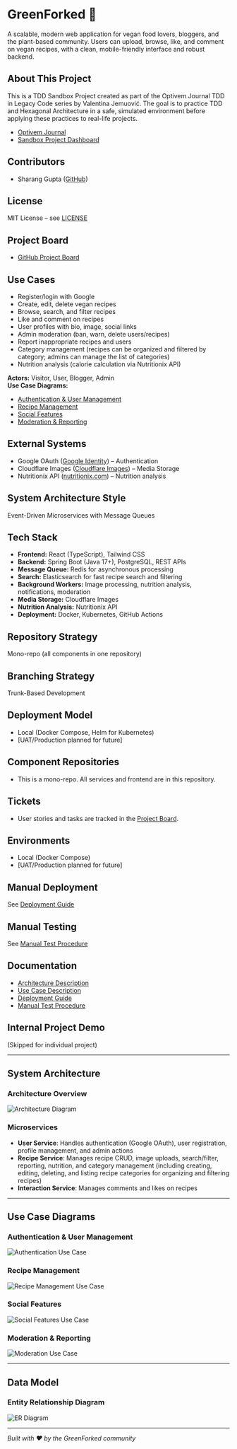 # GreenForked 🌱

A scalable, modern web application for vegan food lovers, bloggers, and the plant-based community. Users can upload, browse, like, and comment on vegan recipes, with a clean, mobile-friendly interface and robust backend.

## About This Project

This is a TDD Sandbox Project created as part of the Optivem Journal TDD in Legacy Code series by Valentina Jemuović. The goal is to practice TDD and Hexagonal Architecture in a safe, simulated environment before applying these practices to real-life projects.  
- [Optivem Journal](https://journal.optivem.com/)
- [Sandbox Project Dashboard](https://journal.optivem.com/p/sandbox-project-dashboard)

## Contributors
- Sharang Gupta ([GitHub](https://github.com/sharanggupta))

## License
MIT License – see [LICENSE](LICENSE)

## Project Board
- [GitHub Project Board](https://github.com/users/sharanggupta/projects/2)

## Use Cases
- Register/login with Google
- Create, edit, delete vegan recipes
- Browse, search, and filter recipes
- Like and comment on recipes
- User profiles with bio, image, social links
- Admin moderation (ban, warn, delete users/recipes)
- Report inappropriate recipes and users
- Category management (recipes can be organized and filtered by category; admins can manage the list of categories)
- Nutrition analysis (calorie calculation via Nutritionix API)

**Actors:** Visitor, User, Blogger, Admin  
**Use Case Diagrams:**
- [Authentication & User Management](diagrams/use-case-authentication.png)
- [Recipe Management](diagrams/use-case-recipe-management.png)
- [Social Features](diagrams/use-case-social-features.png)
- [Moderation & Reporting](diagrams/use-case-moderation.png)

## External Systems
- Google OAuth ([Google Identity](https://developers.google.com/identity)) – Authentication
- Cloudflare Images ([Cloudflare Images](https://www.cloudflare.com/products/images/)) – Media Storage
- Nutritionix API ([nutritionix.com](https://www.nutritionix.com/business/api)) – Nutrition analysis

## System Architecture Style
Event-Driven Microservices with Message Queues

## Tech Stack
- **Frontend:** React (TypeScript), Tailwind CSS
- **Backend:** Spring Boot (Java 17+), PostgreSQL, REST APIs
- **Message Queue:** Redis for asynchronous processing
- **Search:** Elasticsearch for fast recipe search and filtering
- **Background Workers:** Image processing, nutrition analysis, notifications, moderation
- **Media Storage:** Cloudflare Images
- **Nutrition Analysis:** Nutritionix API
- **Deployment:** Docker, Kubernetes, GitHub Actions

## Repository Strategy
Mono-repo (all components in one repository)

## Branching Strategy
Trunk-Based Development

## Deployment Model
- Local (Docker Compose, Helm for Kubernetes)
- [UAT/Production planned for future]

## Component Repositories
- This is a mono-repo. All services and frontend are in this repository.

## Tickets
- User stories and tasks are tracked in the [Project Board](https://github.com/users/sharanggupta/projects/2).

## Environments
- Local (Docker Compose)
- [UAT/Production planned for future]

## Manual Deployment
See [Deployment Guide](docs/deployment/DEPLOYMENT_GUIDE.md)

## Manual Testing
See [Manual Test Procedure](docs/deployment/MANUAL_TEST_PROCEDURE.md)

## Documentation
- [Architecture Description](docs/architecture/ARCHITECTURE_DESCRIPTION.md)
- [Use Case Description](docs/architecture/USE_CASE_DESCRIPTION.md)
- [Deployment Guide](docs/deployment/DEPLOYMENT_GUIDE.md)
- [Manual Test Procedure](docs/deployment/MANUAL_TEST_PROCEDURE.md)

## Internal Project Demo
(Skipped for individual project)

---

## System Architecture

### Architecture Overview
![Architecture Diagram](diagrams/architecture-overview.png)

### Microservices
- **User Service**: Handles authentication (Google OAuth), user registration, profile management, and admin actions
- **Recipe Service**: Manages recipe CRUD, image uploads, search/filter, reporting, nutrition, and category management (including creating, editing, deleting, and listing recipe categories for organizing and filtering recipes)
- **Interaction Service**: Manages comments and likes on recipes

---

## Use Case Diagrams

### Authentication & User Management
![Authentication Use Case](diagrams/use-case-authentication.png)

### Recipe Management
![Recipe Management Use Case](diagrams/use-case-recipe-management.png)

### Social Features
![Social Features Use Case](diagrams/use-case-social-features.png)

### Moderation & Reporting
![Moderation Use Case](diagrams/use-case-moderation.png)

---

## Data Model

### Entity Relationship Diagram
![ER Diagram](diagrams/er-diagram.png)

---

*Built with ❤️ by the GreenForked community* 